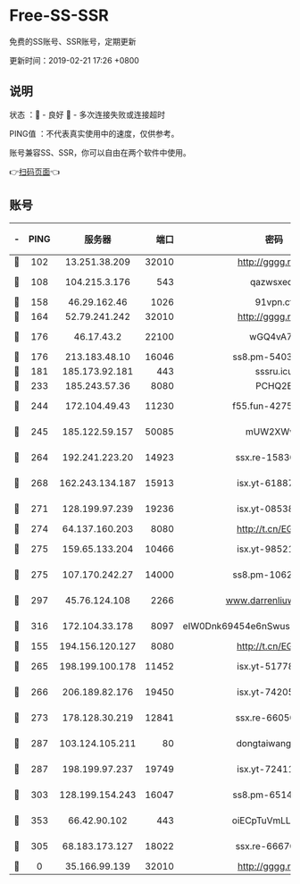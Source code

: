 # Free-SS-SSR

免费的SS账号、SSR账号，定期更新

更新时间：2019-02-21 17:26 +0800

## 说明

状态     ：🙂 - 良好 🙁 - 多次连接失败或连接超时

PING值   ：不代表真实使用中的速度，仅供参考。

账号兼容SS、SSR，你可以自由在两个软件中使用。

👉[扫码页面](https://liesauer.github.io/free-ss-ssr.github.io/)👈

## 账号

|-|PING|服务器|端口|密码|加密方式|区域|
|:----:|:----:|:-----:|-----:|:----:|:----:|:----:|
|🙂|102|13.251.38.209|32010|http://gggg.rocks|chacha20|SG|
|🙂|108|104.215.3.176|543|qazwsxedc|aes-256-gcm|JP|
|🙂|158|46.29.162.46|1026|91vpn.cf|rc4-md5|RU|
|🙂|164|52.79.241.242|32010|http://gggg.rocks|chacha20|KR|
|🙂|176|46.17.43.2|22100|wGQ4vA7D|aes-256-gcm|RU|
|🙂|176|213.183.48.10|16046|ss8.pm-54030489|rc4-md5|RU|
|🙂|181|185.173.92.181|443|sssru.icu|rc4-md5|RU|
|🙂|233|185.243.57.36|8080|PCHQ2E|rc4-md5|US|
|🙂|244|172.104.49.43|11230|f55.fun-42754708|aes-256-cfb|SG|
|🙂|245|185.122.59.157|50085|mUW2XWw8|aes-256-cfb|GB|
|🙂|264|192.241.223.20|14923|ssx.re-15830035|aes-256-cfb|US|
|🙂|268|162.243.134.187|15913|isx.yt-61887596|aes-256-cfb|US|
|🙂|271|128.199.97.239|19236|isx.yt-08538888|aes-256-cfb|SG|
|🙂|274|64.137.160.203|8080|http://t.cn/EGJIyrl|rc4-md5|CA|
|🙂|275|159.65.133.204|10466|isx.yt-98521403|aes-256-cfb|SG|
|🙂|275|107.170.242.27|14000|ss8.pm-10628623|aes-256-cfb|US|
|🙂|297|45.76.124.108|2266|www.darrenliuwei.com|aes-256-cfb|AU|
|🙂|316|172.104.33.178|8097|eIW0Dnk69454e6nSwuspv9DmS201tQ0D|aes-256-cfb|SG|
|🙂|155|194.156.120.127|8080|http://t.cn/EGJIyrl|rc4-md5|RU|
|🙂|265|198.199.100.178|11452|isx.yt-51778386|aes-256-cfb|US|
|🙂|266|206.189.82.176|19450|isx.yt-74205456|aes-256-cfb|SG|
|🙂|273|178.128.30.219|12841|ssx.re-66050306|aes-256-cfb|SG|
|🙂|287|103.124.105.211|80|dongtaiwang.com|aes-256-cfb|US|
|🙂|287|198.199.97.237|19749|isx.yt-72411034|aes-256-cfb|US|
|🙂|303|128.199.154.243|16047|ss8.pm-65144282|aes-256-cfb|SG|
|🙂|353|66.42.90.102|443|oiECpTuVmLLxk4Ts|aes-256-cfb|US|
|🙁|305|68.183.173.127|18022|ssx.re-66670067|aes-256-cfb|US|
|🙁|0|35.166.99.139|32010|http://gggg.rocks|chacha20|US|

